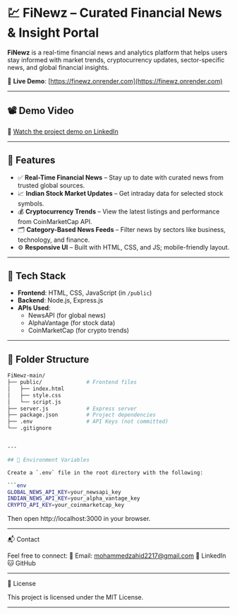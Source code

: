 # 💹 FiNewz – Curated Financial News & Insight Portal

**FiNewz** is a real-time financial news and analytics platform that helps users stay informed with market trends, cryptocurrency updates, sector-specific news, and global financial insights.

🔗 **Live Demo**: [https://finewz.onrender.com](https://finewz.onrender.com)

---

## 📽 Demo Video

🎥 [Watch the project demo on LinkedIn](https://www.linkedin.com/posts/mohammad-zahid-88970b298_finewz-financetech-financialnews-activity-7308326451013947392-oZVv?utm_source=share&utm_medium=member_android&rcm=ACoAAEgCIykB62baPuAKowNSqke6nmxc3dVAiVg)

---

## 🚀 Features

- ✅ **Real-Time Financial News** – Stay up to date with curated news from trusted global sources.
- 📈 **Indian Stock Market Updates** – Get intraday data for selected stock symbols.
- 💰 **Cryptocurrency Trends** – View the latest listings and performance from CoinMarketCap API.
- 🗂️ **Category-Based News Feeds** – Filter news by sectors like business, technology, and finance.
- ⚙️ **Responsive UI** – Built with HTML, CSS, and JS; mobile-friendly layout.

---

## 🧠 Tech Stack

- **Frontend**: HTML, CSS, JavaScript (in `/public`)
- **Backend**: Node.js, Express.js
- **APIs Used**:
  - NewsAPI (for global news)
  - AlphaVantage (for stock data)
  - CoinMarketCap (for crypto trends)

---

## 📂 Folder Structure

```bash
FiNewz-main/
├── public/              # Frontend files
│   ├── index.html
│   ├── style.css
│   └── script.js
├── server.js            # Express server
├── package.json         # Project dependencies
├── .env                 # API Keys (not committed)
└── .gitignore


---

## 🔐 Environment Variables

Create a `.env` file in the root directory with the following:

```env
GLOBAL_NEWS_API_KEY=your_newsapi_key
INDIAN_NEWS_API_KEY=your_alpha_vantage_key
CRYPTO_API_KEY=your_coinmarketcap_key
```
Then open http://localhost:3000 in your browser.


---

📬 Contact

Feel free to connect:
📧 Email: mohammedzahid2217@gmail.com
🔗 LinkedIn
🐱 GitHub


---

📄 License

This project is licensed under the MIT License.


---
